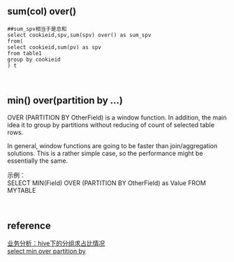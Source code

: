 ## sum(col) over()
```
##sum_spv相当于是总和
select cookieid,spv,sum(spv) over() as sum_spv
from(
select cookieid,sum(pv) as spv
from table1
group by cookieid
) t
```

&nbsp;
## min() over(partition by ...)
OVER (PARTITION BY OtherField) is a window function. In addition, the main idea it to group by partitions without reducing of count of selected table rows.

In general, window functions are going to be faster than join/aggregation solutions. This is a rather simple case, so the performance might be essentially the same.

示例：  
SELECT MIN(Field) OVER (PARTITION BY OtherField) as Value FROM MYTABLE

&nbsp;
## reference
[业务分析：hive下的分组求占比情况](https://blog.csdn.net/OYY_90/article/details/89843016)  
[select min over partition by](https://stackoverflow.com/questions/54803314/sql-server-query-select-min-over-partition-by)
